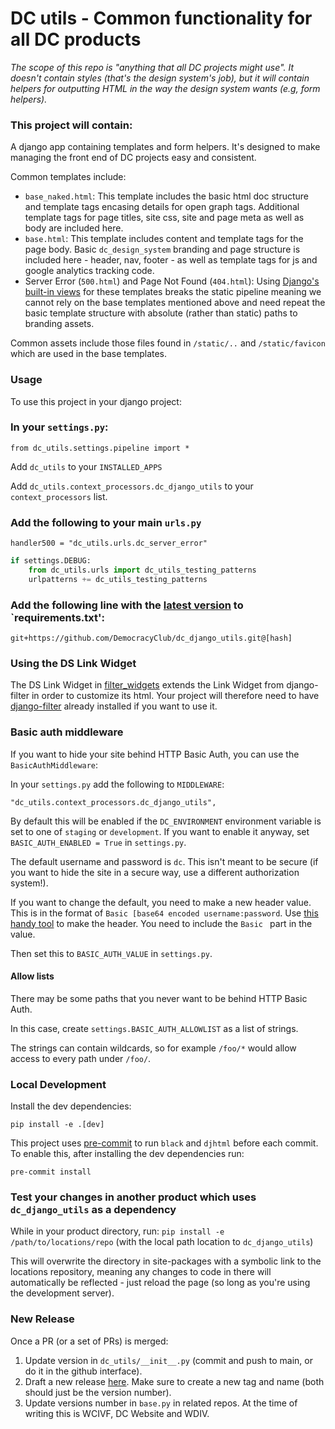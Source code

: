 # DC utils - Common functionality for all DC products

*The scope of this repo is "anything that all DC projects might use". It doesn't contain styles (that's the design system's job), but it will contain helpers for outputting HTML in the way the design system wants (e.g, form helpers).* 

### This project will contain:
 
A django app containing templates and form helpers.
It's designed to make managing the front end of DC projects easy and consistent.

Common templates include:

- `base_naked.html`: This template includes the basic html doc structure and template tags encasing details for open graph tags. Additional template tags for page titles, site css, site and page meta as well as body are included here. 
- `base.html`: This template includes content and template tags for the page body. Basic `dc_design_system` branding and page structure is included here - header, nav, footer - as well as template tags for js and google analytics tracking code. 
- Server Error (`500.html`) and Page Not Found (`404.html`): Using [Django's built-in views](https://docs.djangoproject.com/en/4.0/ref/views/#the-404-page-not-found-view) for these templates breaks the static pipeline meaning we cannot rely on the base templates mentioned above and need repeat the basic template structure with absolute (rather than static) paths to branding assets. 

Common assets include those files found in `/static/..` and `/static/favicon` which are used in the base templates.
### Usage
To use this project in your django project: 

### In your `settings.py`:

`from dc_utils.settings.pipeline import *`

Add `dc_utils` to your `INSTALLED_APPS`

Add `dc_utils.context_processors.dc_django_utils` to your
`context_processors` list.

### Add the following to your main `urls.py`

`handler500 = "dc_utils.urls.dc_server_error"`

```py
if settings.DEBUG:
    from dc_utils.urls import dc_utils_testing_patterns
    urlpatterns += dc_utils_testing_patterns
```


### Add the following line with the [latest version](https://github.com/DemocracyClub/dc_django_utils/releases) to `requirements.txt':
`git+https://github.com/DemocracyClub/dc_django_utils.git@[hash]`

### Using the DS Link Widget 

 The DS Link Widget in [filter_widgets](dc_utils/filter_widgets.py) extends the Link Widget from django-filter in order to customize its html. Your project will therefore need to have [django-filter](https://github.com/carltongibson/django-filter) already installed if you want to use it.

### Basic auth middleware

If you want to hide your site behind HTTP Basic Auth, you can use the 
`BasicAuthMiddleware`:

In your `settings.py` add the following to `MIDDLEWARE`:

`"dc_utils.context_processors.dc_django_utils",`

By default this will be enabled if the `DC_ENVIRONMENT` environment variable 
is set to one of `staging` or `development`. If you want to enable it anyway,
set `BASIC_AUTH_ENABLED = True` in `settings.py`.

The default username and password is `dc`. This isn't meant to be secure (if 
you want to hide the site in a secure way, use a different authorization 
system!). 

If you want to change the default, you need to make a new header value. This 
is in the format of `Basic [base64 encoded username:password`. Use [this 
handy tool](https://www.debugbear.com/basic-auth-header-generator) to make 
the header. You need to include the `Basic ` part in the value.

Then set this to `BASIC_AUTH_VALUE` in `settings.py`.

#### Allow lists

There may be some paths that you never want to be behind HTTP Basic Auth.

In this case, create `settings.BASIC_AUTH_ALLOWLIST` as a list of strings.

The strings can contain wildcards, so for example `/foo/*` would allow 
access to every path under `/foo/`.


### Local Development
Install the dev dependencies:

    pip install -e .[dev]

This project uses [pre-commit](https://pre-commit.com/#quick-start) to run `black` and `djhtml` before each commit. To enable this, after installing the dev dependencies run:

`pre-commit install`

### Test your changes in another product which uses  `dc_django_utils` as a dependency

While in your product directory, run:
 `pip install -e /path/to/locations/repo` (with the local path location to `dc_django_utils`)

This will overwrite the directory in site-packages with a symbolic link to the locations repository, meaning any changes to code in there will automatically be reflected - just reload the page (so long as you're using the development server).
### New Release
Once a PR (or a set of PRs) is merged: 

1. Update version in `dc_utils/__init__.py` (commit and push to main, or do it in the github interface).
2. Draft a new release [here](https://github.com/DemocracyClub/dc_django_utils/releases). Make sure to create a new tag and name (both should just be the version number). 
3. Update versions number in `base.py` in related repos. At the time of writing this is WCIVF, DC Website and WDIV. 
